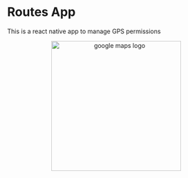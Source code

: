 # Routes App

This is a react native app to manage GPS permissions

<p align="center">
  <img src="https://upload.wikimedia.org/wikipedia/commons/thumb/b/bd/Google_Maps_Logo_2020.svg/2275px-Google_Maps_Logo_2020.svg.png" width="300" alt="google maps logo" />
</p>
